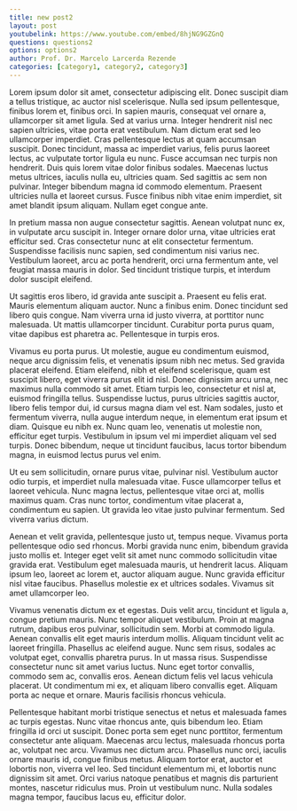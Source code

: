 ```yaml
---
title: new post2
layout: post
youtubelink: https://www.youtube.com/embed/8hjNG9GZGnQ
questions: questions2
options: options2
author: Prof. Dr. Marcelo Larcerda Rezende
categories: [category1, category2, category3]
---
```


Lorem ipsum dolor sit amet, consectetur adipiscing elit. Donec suscipit diam a tellus tristique, ac auctor nisl scelerisque. Nulla sed ipsum pellentesque, finibus lorem et, finibus orci. In sapien mauris, consequat vel ornare a, ullamcorper sit amet ligula. Sed at varius urna. Integer hendrerit nisl nec sapien ultricies, vitae porta erat vestibulum. Nam dictum erat sed leo ullamcorper imperdiet. Cras pellentesque lectus at quam accumsan suscipit. Donec tincidunt, massa ac imperdiet varius, felis purus laoreet lectus, ac vulputate tortor ligula eu nunc. Fusce accumsan nec turpis non hendrerit. Duis quis lorem vitae dolor finibus sodales. Maecenas luctus metus ultrices, iaculis nulla eu, ultricies quam. Sed sagittis ac sem non pulvinar. Integer bibendum magna id commodo elementum. Praesent ultricies nulla et laoreet cursus. Fusce finibus nibh vitae enim imperdiet, sit amet blandit ipsum aliquam. Nullam eget congue ante.

In pretium massa non augue consectetur sagittis. Aenean volutpat nunc ex, in vulputate arcu suscipit in. Integer ornare dolor urna, vitae ultricies erat efficitur sed. Cras consectetur nunc at elit consectetur fermentum. Suspendisse facilisis nunc sapien, sed condimentum nisi varius nec. Vestibulum laoreet, arcu ac porta hendrerit, orci urna fermentum ante, vel feugiat massa mauris in dolor. Sed tincidunt tristique turpis, et interdum dolor suscipit eleifend.

<script type="text/javascript">
  google.charts.load('current', {'packages':['corechart']});
  google.charts.setOnLoadCallback(drawChart);
  function drawChart() {
    var data = new google.visualization.DataTable();
    data.addColumn('string', 'Topping');
    data.addColumn('number', 'Slices');
    data.addRows([
      ['Mushrooms', 3],
      ['Onions', 1],
      ['Olives', 1],
      ['Zucchini', 1],
      ['Pepperoni', 2]
    ]);
    var options = {'title':'How Much Pizza I Ate Last Night',
                   'width':400,
                   'height':300};
    var chart = new google.visualization.PieChart(document.getElementById('chart_div'));
    chart.draw(data, options);
  }
</script>
<div id="chart_div"></div>

Ut sagittis eros libero, id gravida ante suscipit a. Praesent eu felis erat. Mauris elementum aliquam auctor. Nunc a finibus enim. Donec tincidunt sed libero quis congue. Nam viverra urna id justo viverra, at porttitor nunc malesuada. Ut mattis ullamcorper tincidunt. Curabitur porta purus quam, vitae dapibus est pharetra ac. Pellentesque in turpis eros.

Vivamus eu porta purus. Ut molestie, augue eu condimentum euismod, neque arcu dignissim felis, et venenatis ipsum nibh nec metus. Sed gravida placerat eleifend. Etiam eleifend, nibh et eleifend scelerisque, quam est suscipit libero, eget viverra purus elit id nisl. Donec dignissim arcu urna, nec maximus nulla commodo sit amet. Etiam turpis leo, consectetur et nisl at, euismod fringilla tellus. Suspendisse luctus, purus ultricies sagittis auctor, libero felis tempor dui, id cursus magna diam vel est. Nam sodales, justo et fermentum viverra, nulla augue interdum neque, in elementum erat ipsum et diam. Quisque eu nibh ex. Nunc quam leo, venenatis ut molestie non, efficitur eget turpis. Vestibulum in ipsum vel mi imperdiet aliquam vel sed turpis. Donec bibendum, neque ut tincidunt faucibus, lacus tortor bibendum magna, in euismod lectus purus vel enim.

Ut eu sem sollicitudin, ornare purus vitae, pulvinar nisl. Vestibulum auctor odio turpis, et imperdiet nulla malesuada vitae. Fusce ullamcorper tellus et laoreet vehicula. Nunc magna lectus, pellentesque vitae orci at, mollis maximus quam. Cras nunc tortor, condimentum vitae placerat a, condimentum eu sapien. Ut gravida leo vitae justo pulvinar fermentum. Sed viverra varius dictum.

Aenean et velit gravida, pellentesque justo ut, tempus neque. Vivamus porta pellentesque odio sed rhoncus. Morbi gravida nunc enim, bibendum gravida justo mollis et. Integer eget velit sit amet nunc commodo sollicitudin vitae gravida erat. Vestibulum eget malesuada mauris, ut hendrerit lacus. Aliquam ipsum leo, laoreet ac lorem et, auctor aliquam augue. Nunc gravida efficitur nisl vitae faucibus. Phasellus molestie ex et ultrices sodales. Vivamus sit amet ullamcorper leo.

Vivamus venenatis dictum ex et egestas. Duis velit arcu, tincidunt et ligula a, congue pretium mauris. Nunc tempor aliquet vestibulum. Proin at magna rutrum, dapibus eros pulvinar, sollicitudin sem. Morbi at commodo ligula. Aenean convallis elit eget mauris interdum mollis. Aliquam tincidunt velit ac laoreet fringilla. Phasellus ac eleifend augue. Nunc sem risus, sodales ac volutpat eget, convallis pharetra purus. In ut massa risus. Suspendisse consectetur nunc sit amet varius luctus. Nunc eget tortor convallis, commodo sem ac, convallis eros. Aenean dictum felis vel lacus vehicula placerat. Ut condimentum mi ex, et aliquam libero convallis eget. Aliquam porta ac neque et ornare. Mauris facilisis rhoncus vehicula.

Pellentesque habitant morbi tristique senectus et netus et malesuada fames ac turpis egestas. Nunc vitae rhoncus ante, quis bibendum leo. Etiam fringilla id orci ut suscipit. Donec porta sem eget nunc porttitor, fermentum consectetur ante aliquam. Maecenas arcu lectus, malesuada rhoncus porta ac, volutpat nec arcu. Vivamus nec dictum arcu. Phasellus nunc orci, iaculis ornare mauris id, congue finibus metus. Aliquam tortor erat, auctor et lobortis non, viverra vel leo. Sed tincidunt elementum mi, et lobortis nunc dignissim sit amet. Orci varius natoque penatibus et magnis dis parturient montes, nascetur ridiculus mus. Proin ut vestibulum nunc. Nulla sodales magna tempor, faucibus lacus eu, efficitur dolor. 